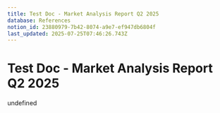 ```yaml
---
title: Test Doc - Market Analysis Report Q2 2025
database: References
notion_id: 23880979-7b42-8074-a9e7-ef947db6804f
last_updated: 2025-07-25T07:46:26.743Z
---
```


# Test Doc - Market Analysis Report Q2 2025

undefined